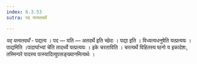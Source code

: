 ```yaml
---
index: 6.3.53
sutra: पद् यत्यतदर्थे

---
```

_पद् यत्यतदर्थे_ - पद्यत्य । पद — यति — अतदर्थे इति च्छेदः । पद्या इति । विध्यत्यधनुषेति यत्प्रत्ययः । पाद्यमिति ।पादार्घाभ्यां चे॑ति तादर्थ्ये यत्प्रत्ययः । इके चरताविति । चरत्यर्थे विहितस्य ष्ठनो य इकादेशः, तस्मिन्परे पादस्य पत्स्यादित्युपसङ्ख्यानमित्यर्थः । 
